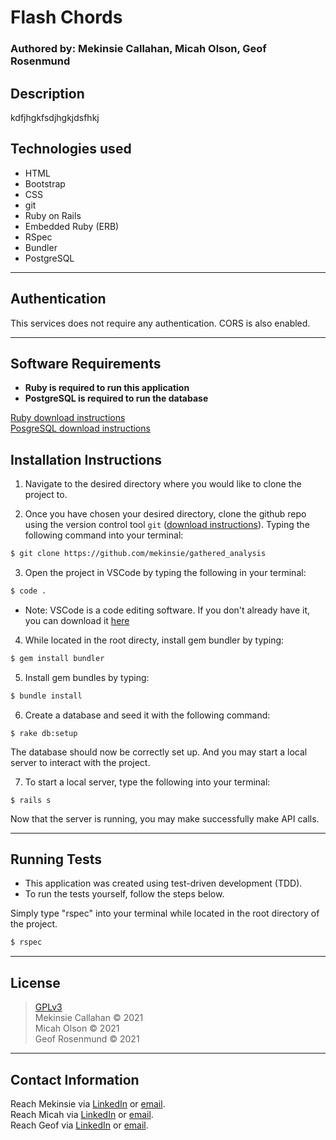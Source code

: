# Flash Chords

### Authored by: Mekinsie Callahan, Micah Olson, Geof Rosenmund

## Description

kdfjhgkfsdjhgkjdsfhkj

## Technologies used

* HTML
* Bootstrap
* CSS
* git
* Ruby on Rails
* Embedded Ruby (ERB)
* RSpec
* Bundler
* PostgreSQL

* * *
## Authentication
This services does not require any authentication. CORS is also enabled.
* * *
## Software Requirements
* **Ruby is required to run this application**
* **PostgreSQL is required to run the database**  

 <a href="https://www.learnhowtoprogram.com/ruby-and-rails/getting-started-with-ruby/installing-ruby">Ruby download instructions</a>  
  <a href="https://www.learnhowtoprogram.com/ruby-and-rails/getting-started-with-ruby/installing-postgres">PosgreSQL download instructions</a>  

## Installation Instructions
1. Navigate to the desired directory where you would like to clone the project to.

2. Once you have chosen your desired directory, clone the github repo using the version control tool `git` (<a href="https://www.learnhowtoprogram.com/introduction-to-programming/getting-started-with-intro-to-programming/git-and-github">download instructions</a>). Typing the following command into your terminal:
```bash
$ git clone https://github.com/mekinsie/gathered_analysis
```
3. Open the project in VSCode by typing the following in your terminal:

``` bash
$ code .
```
* Note: VSCode is a code editing software. If you don't already have it, you can download it <a href="https://code.visualstudio.com/">here</a>

4. While located in the root directy, install gem bundler by typing:

``` bash
$ gem install bundler
```

5. Install gem bundles by typing:

``` bash
$ bundle install
```

6. Create a database and seed it with the following command:
```
$ rake db:setup
```
The database should now be correctly set up. And you may start a local server to interact with the project. 

7. To start a local server, type the following into your terminal:
```
$ rails s
```
Now that the server is running, you may make successfully make API calls.
* * *
## Running Tests
* This application was created using test-driven development (TDD).
* To run the tests yourself, follow the steps below.

Simply type "rspec" into your terminal while located in the root directory of the project.
``` bash
$ rspec
```
* * *

## License
> [GPLv3](https://choosealicense.com/licenses/gpl-3.0/)\
> Mekinsie Callahan &copy; 2021  
> Micah Olson &copy; 2021  
> Geof Rosenmund &copy; 2021  
* * *

## Contact Information

Reach Mekinsie via <a href="https://www.linkedin.com/in/mekinsie/" target="_blank">LinkedIn</a> or <a href="mailto:mekinsie.aja@gmail.com" target="_blank">email</a></li>.  
Reach Micah via <a href="https://www.linkedin.com/in/micah-lewis-olson/" target="_blank">LinkedIn</a> or <a href="mailto:micah.olson@protonmail.com" target="_blank">email</a></li>.  
Reach Geof via <a href="https://www.linkedin.com/in/geofrosenmund/" target="_blank">LinkedIn</a> or <a href="mailto:geof.rosenmunds.email@gmail.com" target="_blank">email</a></li>.
